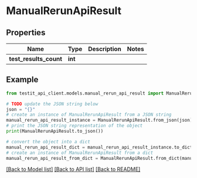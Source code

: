 # ManualRerunApiResult


## Properties

Name | Type | Description | Notes
------------ | ------------- | ------------- | -------------
**test_results_count** | **int** |  | 

## Example

```python
from testit_api_client.models.manual_rerun_api_result import ManualRerunApiResult

# TODO update the JSON string below
json = "{}"
# create an instance of ManualRerunApiResult from a JSON string
manual_rerun_api_result_instance = ManualRerunApiResult.from_json(json)
# print the JSON string representation of the object
print(ManualRerunApiResult.to_json())

# convert the object into a dict
manual_rerun_api_result_dict = manual_rerun_api_result_instance.to_dict()
# create an instance of ManualRerunApiResult from a dict
manual_rerun_api_result_from_dict = ManualRerunApiResult.from_dict(manual_rerun_api_result_dict)
```
[[Back to Model list]](../README.md#documentation-for-models) [[Back to API list]](../README.md#documentation-for-api-endpoints) [[Back to README]](../README.md)


